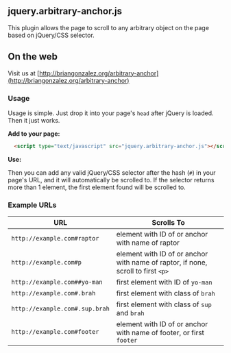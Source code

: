 ## jquery.arbitrary-anchor.js

This plugin allows the page to scroll to any arbitrary object on the page based on jQuery/CSS selector. 

## On the web

Visit us at [http://briangonzalez.org/arbitrary-anchor](http://briangonzalez.org/arbitrary-anchor)

### Usage

Usage is simple. Just drop it into your page's `head` after jQuery is loaded. Then it just works.

__Add to your page:__
```html
  <script type="text/javascript" src="jquery.arbitrary-anchor.js"></script>
```
__Use:__

Then you can add any valid jQuery/CSS selector after the hash (`#`) in your page's URL, and it will automatically be scrolled to. 
If the selector returns more than 1 element, the first element found will be scrolled to.


### Example URLs

 URL                           | Scrolls To                                                                              
-------------------------------|-----------------------------------------------------------------------------------------
 `http://example.com#raptor`   | element with ID of or anchor with name of raptor                                        
 `http://example.com#p`        | element with ID of or anchor with name of raptor, if none, scroll to first `<p>`        
 `http://example.com##yo-man`  | first element with ID of `yo-man`                                                       
 `http://example.com#.brah`    | first element with class of `brah`                                                      
 `http://example.com#.sup.brah`| first element with class of `sup` and `brah`                                            
 `http://example.com#footer`   | element with ID of or anchor with name of footer, or first `footer`  
 
